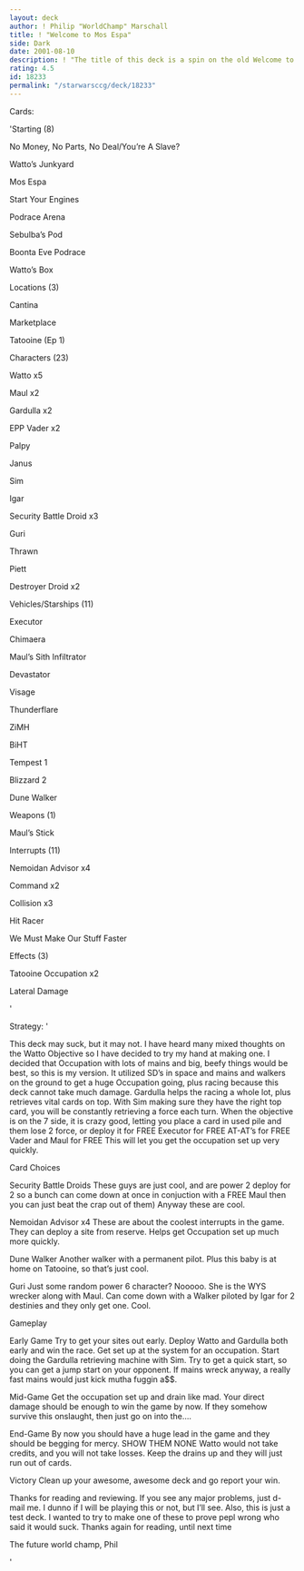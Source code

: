 ```yaml
---
layout: deck
author: ! Philip "WorldChamp" Marschall
title: ! "Welcome to Mos Espa"
side: Dark
date: 2001-08-10
description: ! "The title of this deck is a spin on the old Welcome to Mos Eisley decks that really sucked. Except this one is a lot better."
rating: 4.5
id: 18233
permalink: "/starwarsccg/deck/18233"
---
```

Cards: 

'Starting (8)

No Money, No Parts, No Deal/You&#8217;re A Slave?

Watto&#8217;s Junkyard

Mos Espa

Start Your Engines

Podrace Arena

Sebulba&#8217;s Pod

Boonta Eve Podrace

Watto&#8217;s Box


Locations (3)

Cantina

Marketplace

Tatooine (Ep 1)


Characters (23)

Watto x5

Maul x2

Gardulla x2

EPP Vader x2

Palpy 

Janus

Sim

Igar

Security Battle Droid x3

Guri

Thrawn

Piett

Destroyer Droid x2


Vehicles/Starships (11)

Executor 

Chimaera

Maul&#8217;s Sith Infiltrator

Devastator

Visage

Thunderflare

ZiMH

BiHT

Tempest 1

Blizzard 2

Dune Walker 


Weapons (1)

Maul&#8217;s Stick


Interrupts (11)

Nemoidan Advisor x4

Command x2

Collision x3

Hit Racer

We Must Make Our Stuff Faster 


Effects (3)

Tatooine Occupation x2

Lateral Damage

'

Strategy: '

This deck may suck, but it may not. I have heard many mixed thoughts on the Watto Objective so I have decided to try my hand at making one. I decided that Occupation with lots of mains and big, beefy things would be best, so this is my version. It utilized SD&#8217;s in space and mains and walkers on the ground to get a huge Occupation going, plus racing because this deck cannot take much damage. Gardulla helps the racing a whole lot, plus retrieves vital cards on top. With Sim making sure they have the right top card, you will be constantly retrieving a force each turn. When the objective is on the 7 side, it is crazy good, letting you place a card in used pile and them lose 2 force, or deploy it for FREE Executor for FREE AT-AT&#8217;s for FREE Vader and Maul for FREE This will let you get the occupation set up very quickly. 


Card Choices 

Security Battle Droids These guys are just cool, and are power 2 deploy for 2 so a bunch can come down at once in conjuction with a FREE Maul then you can just beat the crap out of them) Anyway these are cool.  


Nemoidan Advisor x4 These are about the coolest interrupts in the game. They can deploy a site from reserve. Helps get Occupation set up much more quickly. 


Dune Walker Another walker with a permanent pilot. Plus this baby is at home on Tatooine, so that&#8217;s just cool. 


Guri Just some random power 6 character? Nooooo. She is the WYS wrecker along with Maul. Can come down with a Walker piloted by Igar for 2 destinies and they only get one. Cool. 


Gameplay


Early Game Try to get your sites out early. Deploy Watto and Gardulla both early and win the race. Get set up at the system for an occupation. Start doing the Gardulla retrieving machine with Sim. Try to get a quick start, so you can get a jump start on your opponent. If mains wreck anyway, a really fast mains would just kick mutha fuggin a$$. 


Mid-Game Get the occupation set up and drain like mad. Your direct damage should be enough to win the game by now. If they somehow survive this onslaught, then just go on into the&#8230;.


End-Game By now you should have a huge lead in the game and they should be begging for mercy. SHOW THEM NONE Watto would not take credits, and you will not take losses. Keep the drains up and they will just run out of cards. 


Victory Clean up your awesome, awesome deck and go report your win. 


Thanks for reading and reviewing. If you see any major problems, just d-mail me. I dunno if I will be playing this or not, but I&#8217;ll see. Also, this is just a test deck. I wanted to try to make one of these to prove pepl wrong who said it would suck. Thanks again for reading, until next time

The future world champ, Phil 

'
